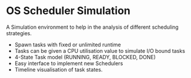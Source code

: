 # OS Scheduler Simulation

A Simulation environment to help in the analysis of different scheduling strategies. 
  - Spawn tasks with fixed or unlimited runtime
  - Tasks can be given a CPU utilisation value to simulate I/O bound tasks
  - 4-State Task model (RUNNING, READY, BLOCKED, DONE)
  - Easy interface to implement new Schedulers
  - Timeline visualisation of task states.
